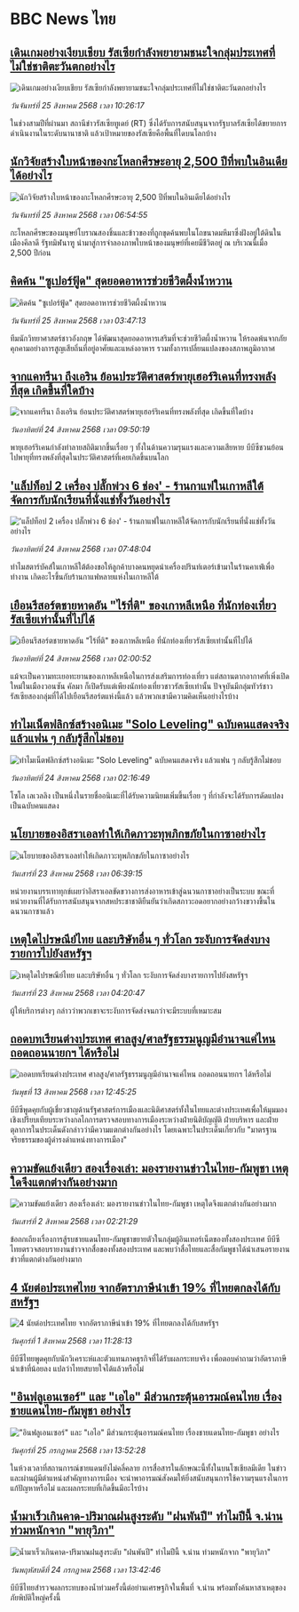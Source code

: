 # BBC News ไทย## [เดินเกมอย่างเงียบเชียบ รัสเซียกำลังพยายามชนะใจกลุ่มประเทศที่ไม่ใช่ชาติตะวันตกอย่างไร](https://www.bbc.com/thai/articles/ce83mn7el27o?at_medium=RSS&at_campaign=rss?at_campaign=githubrss)![เดินเกมอย่างเงียบเชียบ รัสเซียกำลังพยายามชนะใจกลุ่มประเทศที่ไม่ใช่ชาติตะวันตกอย่างไร](https://ichef.bbci.co.uk/ace/ws/240/cpsprodpb/7269/live/91bdb430-819e-11f0-a34f-318be3fb0481.jpg)_วันจันทร์ที่ 25 สิงหาคม 2568 เวลา 10:26:17_ในช่วงสามปีที่ผ่านมา สถานีข่าวรัสเซียทูเดย์ (RT) ซึ่งได้รับการสนับสนุนจากรัฐบาลรัสเซียได้ขยายการดำเนินงานในระดับนานาชาติ แล้วเป้าหมายของรัสเซียคือพื้นที่ใดบนโลกบ้าง## [นักวิจัยสร้างใบหน้าของกะโหลกศีรษะอายุ 2,500 ปีที่พบในอินเดียได้อย่างไร](https://www.bbc.com/thai/articles/ce87jyp408ro?at_medium=RSS&at_campaign=rss?at_campaign=githubrss)![นักวิจัยสร้างใบหน้าของกะโหลกศีรษะอายุ 2,500 ปีที่พบในอินเดียได้อย่างไร](https://ichef.bbci.co.uk/ace/ws/240/cpsprodpb/2300/live/0ebf7e00-80d7-11f0-83cc-c5da98c419b8.jpg)_วันจันทร์ที่ 25 สิงหาคม 2568 เวลา 06:54:55_กะโหลกศีรษะของมนุษย์โบราณสองชิ้นและข้าวของที่ถูกขุดค้นพบในโถขนาดมหึมาซึ่งฝังอยู่ใต้ดินในเมืองคีลาดี รัฐทมิฬนาฑู นำมาสู่การจำลองภาพใบหน้าของมนุษย์ที่เคยมีชีวิตอยู่ ณ บริเวณนี้เมื่อ 2,500 ปีก่อน## [คิดค้น "ซูเปอร์ฟู้ด" สุดยอดอาหารช่วยชีวิตผึ้งน้ำหวาน](https://www.bbc.com/thai/articles/cz93lqnw74do?at_medium=RSS&at_campaign=rss?at_campaign=githubrss)![คิดค้น "ซูเปอร์ฟู้ด" สุดยอดอาหารช่วยชีวิตผึ้งน้ำหวาน](https://ichef.bbci.co.uk/ace/ws/240/cpsprodpb/00c8/live/8bf366f0-8165-11f0-a34f-318be3fb0481.jpg)_วันจันทร์ที่ 25 สิงหาคม 2568 เวลา 03:47:13_ทีมนักวิทยาศาสตร์ชาวอังกฤษ ได้พัฒนาสุดยอดอาหารเสริมที่จะช่วยชีวิตผึ้งน้ำหวาน ให้รอดพ้นจากภัยคุกคามอย่างการสูญเสียถิ่นที่อยู่อาศัยและแหล่งอาหาร รวมทั้งการเปลี่ยนแปลงของสภาพภูมิอากาศ## [จากแคทรีนา ถึงเอริน ย้อนประวัติศาสตร์พายุเฮอร์ริเคนที่ทรงพลังที่สุด เกิดขึ้นที่ใดบ้าง](https://www.bbc.com/thai/articles/cx29w2eydego?at_medium=RSS&at_campaign=rss?at_campaign=githubrss)![จากแคทรีนา ถึงเอริน ย้อนประวัติศาสตร์พายุเฮอร์ริเคนที่ทรงพลังที่สุด เกิดขึ้นที่ใดบ้าง](https://ichef.bbci.co.uk/ace/ws/240/cpsprodpb/d416/live/28f25b80-7e84-11f0-ab3e-bd52082cd0ae.jpg)_วันอาทิตย์ที่ 24 สิงหาคม 2568 เวลา 09:50:19_พายุเฮอร์ริเคนกำลังทำลายสถิติมากขึ้นเรื่อย ๆ ทั้งในด้านความรุนแรงและความเสียหาย บีบีซีชวนย้อนไปพายุที่ทรงพลังที่สุดในประวัติศาสตร์ที่เคยเกิดขึ้นบนโลก## ['แล็ปท็อป 2 เครื่อง ปลั๊กพ่วง 6 ช่อง' - ร้านกาแฟในเกาหลีใต้จัดการกับนักเรียนที่นั่งแช่ทั้งวันอย่างไร ](https://www.bbc.com/thai/articles/c201y7x57qpo?at_medium=RSS&at_campaign=rss?at_campaign=githubrss)!['แล็ปท็อป 2 เครื่อง ปลั๊กพ่วง 6 ช่อง' - ร้านกาแฟในเกาหลีใต้จัดการกับนักเรียนที่นั่งแช่ทั้งวันอย่างไร ](https://ichef.bbci.co.uk/ace/ws/240/cpsprodpb/98c8/live/b328d1f0-7ff4-11f0-b30e-5b8b5234cffb.jpg)_วันอาทิตย์ที่ 24 สิงหาคม 2568 เวลา 07:48:04_ทำไมสตาร์บัคส์ในเกาหลีใต้ต้องขอให้ลูกค้าบางคนหยุดนำเครื่องปรินท์เตอร์เข้ามาในร้านคาเฟ่เพื่อทำงาน เกิดอะไรขึ้นกับร้านกาแฟหลายแห่งในเกาหลีใต้## [เยือนรีสอร์ตชายหาดอัน "ไร้ที่ติ" ของเกาหลีเหนือ ที่นักท่องเที่ยวรัสเซียเท่านั้นที่ไปได้](https://www.bbc.com/thai/articles/crev1qv2gj2o?at_medium=RSS&at_campaign=rss?at_campaign=githubrss)![เยือนรีสอร์ตชายหาดอัน "ไร้ที่ติ" ของเกาหลีเหนือ ที่นักท่องเที่ยวรัสเซียเท่านั้นที่ไปได้](https://ichef.bbci.co.uk/ace/ws/240/cpsprodpb/fc8a/live/b1aaf820-777b-11f0-b15a-09fa5f596b3a.jpg)_วันอาทิตย์ที่ 24 สิงหาคม 2568 เวลา 02:00:52_แม้จะเป็นความทะเยอทะยานของเกาหลีเหนือในการส่งเสริมการท่องเที่ยว แต่สถานตากอากาศที่เพิ่งเปิดใหม่ในเมืองวอนซัน คัลมา ก็เปิดรับแต่เพียงนักท่องเที่ยวชาวรัสเซียเท่านั้น ปัจจุบันมีกลุ่มทัวร์ชาวรัสเซียสองกลุ่มที่ได้ไปเยือนรีสอร์ตแห่งนี้แล้ว แล้วพวกเขามีความคิดเห็นอย่างไรบ้าง## [ทำไมเน็ตฟลิกซ์สร้างอนิเมะ "Solo Leveling" ฉบับคนแสดงจริง แล้วแฟน ๆ กลับรู้สึกไม่ชอบ](https://www.bbc.com/thai/articles/c36jr955n04o?at_medium=RSS&at_campaign=rss?at_campaign=githubrss)![ทำไมเน็ตฟลิกซ์สร้างอนิเมะ "Solo Leveling" ฉบับคนแสดงจริง แล้วแฟน ๆ กลับรู้สึกไม่ชอบ](https://ichef.bbci.co.uk/ace/ws/240/cpsprodpb/b9e2/live/f8e1eaa0-692f-11f0-89f9-2557e37258a0.jpg)_วันอาทิตย์ที่ 24 สิงหาคม 2568 เวลา 02:16:49_โซโล เลเวลลิง เป็นหนึ่งในรายชื่ออนิเมะที่ได้รับความนิยมเพิ่มขึ้นเรื่อย ๆ ที่กำลังจะได้รับการดัดแปลงเป็นฉบับคนแสดง## [นโยบายของอิสราเอลทำให้เกิดภาวะทุพภิกขภัยในกาซาอย่างไร](https://www.bbc.com/thai/articles/c05e29nnn8po?at_medium=RSS&at_campaign=rss?at_campaign=githubrss)![นโยบายของอิสราเอลทำให้เกิดภาวะทุพภิกขภัยในกาซาอย่างไร](https://ichef.bbci.co.uk/ace/ws/240/cpsprodpb/0404/live/ade190a0-7f69-11f0-83cc-c5da98c419b8.jpg)_วันเสาร์ที่ 23 สิงหาคม 2568 เวลา 06:39:15_หน่วยงานบรรเทาทุกข์เผยว่าอิสราเอลขัดขวางการส่งอาหารเข้าสู่ฉนวนกาซาอย่างเป็นระบบ ขณะที่หน่วยงานที่ได้รับการสนับสนุนจากสหประชาชาติยืนยันว่าเกิดสภาวะอดอยากอย่างกว้างขวางขึ้นในฉนวนกาซาแล้ว## [เหตุใดไปรษณีย์ไทย และบริษัทอื่น ๆ ทั่วโลก ระงับการจัดส่งบางรายการไปยังสหรัฐฯ ](https://www.bbc.com/thai/articles/cvgvzv04xv9o?at_medium=RSS&at_campaign=rss?at_campaign=githubrss)![เหตุใดไปรษณีย์ไทย และบริษัทอื่น ๆ ทั่วโลก ระงับการจัดส่งบางรายการไปยังสหรัฐฯ ](https://ichef.bbci.co.uk/ace/ws/240/cpsprodpb/f5ce/live/d567fd50-7f62-11f0-9b45-d97edf6817de.jpg)_วันเสาร์ที่ 23 สิงหาคม 2568 เวลา 04:20:47_ผู้ให้บริการต่างๆ กล่าวว่าพวกเขาจะระงับการจัดส่งจนกว่าจะมีระบบที่เหมาะสม## [ถอดบทเรียนต่างประเทศ ศาลสูง/ศาลรัฐธรรมนูญมีอำนาจแค่ไหน ถอดถอนนายกฯ ได้หรือไม่](https://www.bbc.com/thai/articles/c2d02kj6rkdo?at_medium=RSS&at_campaign=rss?at_campaign=githubrss)![ถอดบทเรียนต่างประเทศ ศาลสูง/ศาลรัฐธรรมนูญมีอำนาจแค่ไหน ถอดถอนนายกฯ ได้หรือไม่](https://ichef.bbci.co.uk/ace/ws/240/cpsprodpb/eb0e/live/3394c3e0-6154-11f0-9ac1-7909829e72c5.png)_วันพุธที่ 13 สิงหาคม 2568 เวลา 12:45:25_บีบีซีพูดคุยกับผู้เชี่ยวชาญด้านรัฐศาสตร์การเมืองและนิติศาสตร์ทั้งในไทยและต่างประเทศเพื่อให้มุมมองเชิงเปรียบเทียบระหว่างกลไกการตรวจสอบทางการเมืองระหว่างฝ่ายนิติบัญญัติ ฝ่ายบริหาร และฝ่ายตุลาการในประเด็นดังกล่าวว่ามีความแตกต่างกันอย่างไร โดยเฉพาะในประเด็นเกี่ยวกับ "มาตรฐานจริยธรรมของผู้ดำรงดำแหน่งทางการเมือง"## [ความขัดแย้งเดียว สองเรื่องเล่า: มองรายงานข่าวในไทย-กัมพูชา เหตุใดจึงแตกต่างกันอย่างมาก](https://www.bbc.com/thai/articles/ckgj9nj8q2yo?at_medium=RSS&at_campaign=rss?at_campaign=githubrss)![ความขัดแย้งเดียว สองเรื่องเล่า: มองรายงานข่าวในไทย-กัมพูชา เหตุใดจึงแตกต่างกันอย่างมาก](https://ichef.bbci.co.uk/ace/ws/240/cpsprodpb/c720/live/35ac2d10-6f48-11f0-af20-030418be2ca5.jpg)_วันเสาร์ที่ 2 สิงหาคม 2568 เวลา 02:21:29_ข้อถกเถียงเรื่องการสู้รบชายแดนไทย-กัมพูชาขยายตัวในกลุ่มผู้อินเทอร์เน็ตของทั้งสองประเทศ บีบีซีไทยตรวจสอบรายงานข่าวจากสื่อของทั้งสองประเทศ และพบว่าสื่อไทยและสื่อกัมพูชาได้นำเสนอรายงานข่าวที่แตกต่างกันอย่างมาก## [4 นัยต่อประเทศไทย จากอัตราภาษีนำเข้า 19% ที่ไทยตกลงได้กับสหรัฐฯ](https://www.bbc.com/thai/articles/c93982k10k5o?at_medium=RSS&at_campaign=rss?at_campaign=githubrss)![4 นัยต่อประเทศไทย จากอัตราภาษีนำเข้า 19% ที่ไทยตกลงได้กับสหรัฐฯ](https://ichef.bbci.co.uk/ace/ws/240/cpsprodpb/c593/live/72a04090-6ebb-11f0-af20-030418be2ca5.jpg)_วันศุกร์ที่ 1 สิงหาคม 2568 เวลา 11:28:13_บีบีซีไทยพูดคุยกับนักวิเคราะห์และตัวแทนภาคธุรกิจที่ได้รับผลกระทบจริง เพื่อตอบคำถามว่าอัตราภาษีนำเข้าที่น้อยลง แปลว่าไทยสบายใจได้แล้วหรือไม่## ["อินฟลูเอนเซอร์" และ "เอไอ" มีส่วนกระตุ้นอารมณ์คนไทย เรื่องชายแดนไทย-กัมพูชา อย่างไร](https://www.bbc.com/thai/articles/cj0m0d7gm88o?at_medium=RSS&at_campaign=rss?at_campaign=githubrss)!["อินฟลูเอนเซอร์" และ "เอไอ" มีส่วนกระตุ้นอารมณ์คนไทย เรื่องชายแดนไทย-กัมพูชา อย่างไร](https://ichef.bbci.co.uk/ace/ws/240/cpsprodpb/f22e/live/76f14110-695e-11f0-89ea-4d6f9851f623.jpg)_วันศุกร์ที่ 25 กรกฎาคม 2568 เวลา 13:52:28_ในห้วงเวลาที่สถานการณ์ชายแดนยังไม่คลี่คลาย การสื่อสารในลักษณะนี้ทั้งในบนโซเชียลมีเดีย ในข่าว และผ่านผู้มีตำแหน่งสำคัญทางการเมือง จะนำพาอารมณ์สังคมให้ยิ่งสนับสนุนการใช้ความรุนแรงในการแก้ปัญหาหรือไม่ และผลกระทบที่เกิดขึ้นมีอะไรบ้าง## [น้ำมาเร็วเกินคาด-ปริมาณฝนสูงระดับ "ฝนพันปี" ทำไมปีนี้ จ.น่าน ท่วมหนักจาก "พายุวิภา"](https://www.bbc.com/thai/articles/c3ene8x44yno?at_medium=RSS&at_campaign=rss?at_campaign=githubrss)![น้ำมาเร็วเกินคาด-ปริมาณฝนสูงระดับ "ฝนพันปี" ทำไมปีนี้ จ.น่าน ท่วมหนักจาก "พายุวิภา"](https://ichef.bbci.co.uk/ace/ws/240/cpsprodpb/6acf/live/6eba5ce0-68b2-11f0-af20-030418be2ca5.jpg)_วันพฤหัสบดีที่ 24 กรกฎาคม 2568 เวลา 13:42:46_บีบีซีไทยสำรวจผลกระทบของน้ำท่วมครั้งนี้ต่อย่านเศรษฐกิจในพื้นที่ จ.น่าน พร้อมทั้งค้นหาสาเหตุของภัยพิบัติใหญ่ครั้งนี้